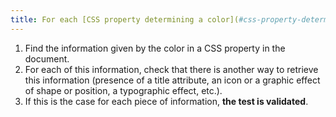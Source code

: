 ```yaml
---
title: For each [CSS property determining a color](#css-property-determining-a-color) and [conveying information](#image-conveying-information-given-by-the-color), the [information](#information-given-by-color) should not be given only by color. Has this rule been followed?
---
```


1. Find the information given by the color in a CSS property in the document.
2. For each of this information, check that there is another way to retrieve this information (presence of a title attribute, an icon or a graphic effect of shape or position, a typographic effect, etc.).
3. If this is the case for each piece of information, **the test is validated**.
